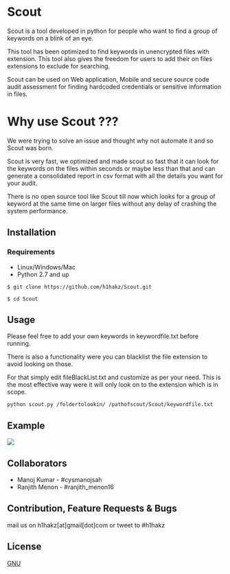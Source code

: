 # Scout

Scout is a tool developed in python for people who want to find a group of keywords on a blink of an eye.

This tool has been optimized to find keywords in unencrypted files with extension. This tool also gives the freedom for users to add their on files extensions to exclude for searching.

Scout can be used on Web application, Mobile and secure source code audit assessment for finding hardcoded credentials or sensitive information in files.

# Why use Scout ???

We were trying to solve an issue and thought why not automate it and so Scout was born.

Scout is very fast, we optimized and made scout so fast that it can look for the keywords on the files within seconds or maybe less than that and can generate a consolidated report in csv format with all the details you want for your audit.

There is no open source tool like Scout till now which looks for a group of keyword at the same time on larger files without any delay of crashing the system performance.

## Installation

### Requirements
* Linux/Windows/Mac
* Python 2.7 and up

`$ git clone https://github.com/h1hakz/Scout.git`

`$ cd Scout`

## Usage

Please feel free to add your own keywords in keywordfile.txt before running.

There is also a functionality were you can blacklist the file extension to avoid looking on those.

For that simply edit fileBlackList.txt and customize as per your need. This is the most effective way were it will only look on to the extension which is in scope.

```
python scout.py /foldertolookin/ /pathofscout/Scout/keywordfile.txt
```

## Example

<img src="https://github.com/h1hakz/Scout/blob/master/Scout-Demo.gif"/>

## Collaborators

* Manoj Kumar - #cysmanojsah
* Ranjith Menon - #ranjith_menon16


## Contribution, Feature Requests & Bugs

mail us on h1hakz[at]gmail[dot]com or tweet to #h1hakz

## License
[GNU](https://github.com/h1hakz/Scout/blob/master/LICENSE)
